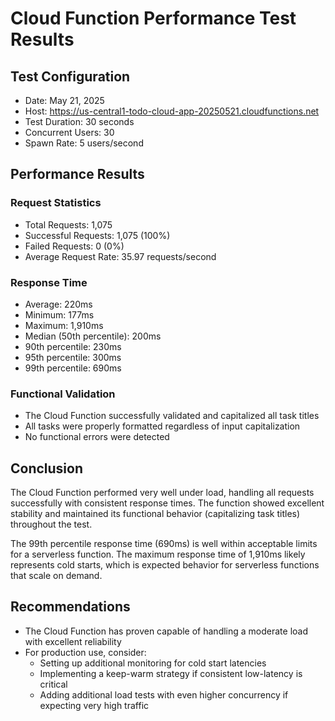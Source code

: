 # Cloud Function Performance Test Results

## Test Configuration
- Date: May 21, 2025
- Host: https://us-central1-todo-cloud-app-20250521.cloudfunctions.net
- Test Duration: 30 seconds
- Concurrent Users: 30
- Spawn Rate: 5 users/second

## Performance Results

### Request Statistics
- Total Requests: 1,075
- Successful Requests: 1,075 (100%)
- Failed Requests: 0 (0%)
- Average Request Rate: 35.97 requests/second

### Response Time
- Average: 220ms
- Minimum: 177ms
- Maximum: 1,910ms
- Median (50th percentile): 200ms
- 90th percentile: 230ms
- 95th percentile: 300ms
- 99th percentile: 690ms

### Functional Validation
- The Cloud Function successfully validated and capitalized all task titles
- All tasks were properly formatted regardless of input capitalization
- No functional errors were detected

## Conclusion
The Cloud Function performed very well under load, handling all requests successfully with consistent response times. The function showed excellent stability and maintained its functional behavior (capitalizing task titles) throughout the test.

The 99th percentile response time (690ms) is well within acceptable limits for a serverless function. The maximum response time of 1,910ms likely represents cold starts, which is expected behavior for serverless functions that scale on demand.

## Recommendations
- The Cloud Function has proven capable of handling a moderate load with excellent reliability
- For production use, consider:
  - Setting up additional monitoring for cold start latencies
  - Implementing a keep-warm strategy if consistent low-latency is critical
  - Adding additional load tests with even higher concurrency if expecting very high traffic 